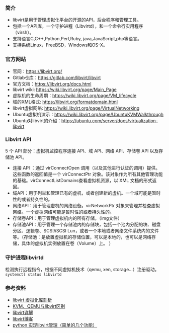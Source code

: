 ### 简介
* libvirt是用于管理虚拟化平台的开源的API，后台程序和管理工具。
* 包括一个API库，一个守护进程（Libvirtd），和一个命令行实用程序（virsh）。
* 支持语言C,C++,Python,Perl,Ruby, java,JavaScript,php等语言。
* 支持系统Linux，FreeBSD，Windows和OS-X。

### 官方网站
* 官网：https://libvirt.org/
* Gitlab仓库：https://gitlab.com/libvirt/libvirt
* 官方文档：https://libvirt.org/docs.html
* libvirt wiki: https://wiki.libvirt.org/page/Main_Page
* 虚拟机的生命周期：https://wiki.libvirt.org/page/VM_lifecycle
* 域的XML格式: https://libvirt.org/formatdomain.html
* libvirt虚拟网络: https://wiki.libvirt.org/page/VirtualNetworking
* Ubuntu虚拟机演示：https://wiki.libvirt.org/page/UbuntuKVMWalkthrough
* Ubuntu对libvirt的介绍：https://ubuntu.com/server/docs/virtualization-libvirt

### Libvirt API
5 个 API 部分：虚拟机监控程序连接 API、域 API、网络 API、存储卷 API 以及存储池 API。
* 连接 API ：通过 virConnectOpen 调用（以及其他进行认证的调用）提供。这些函数的返回值是一个 virConnectPtr 对象。该对象作为所有其他管理功能的基础。virConnectListDomains查看虚拟机资源，以 XML 文档的形式返回。
* 域API：用于列举和管理已有的虚机，或者创建新的虚机。一个域可能是暂时性的或者持久性的。
* 网络API：用于管理虚机的网络设备。virNetworkPtr 对象来管理并检查虚拟网络。一个虚拟网络可能是暂时性的或者持久性的。
* 存储卷API：用于管理虚拟机内的所有存储。（img文件）
* 存储池API：用于管理一个存储池内的存储块，包括一个池内分配的块、磁盘分区、逻辑卷、SCSI/iSCSI Lun，或者一个本地或者网络文件系统内的文件等。（存储池：是放置虚拟机的存储位置，可以是本地的，也可以是网络存储，具体的虚拟机实例放置在卷（Volume）上。 ）

### 守护进程libvirtd
检测执行远程指令，根据不同虚拟机技术（qemu, xen, storage…）注册驱动。
`systemctl status libvirtd`

### 参考资料
* [libvirt 虚拟化库剖析](https://developer.ibm.com/tutorials/l-libvirt/#basic_architecture)
* [KVM、QEMU与libvirt区别](http://blog.itpub.net/27785870/viewspace-2215391/)
* [libvirt详解](https://blog.csdn.net/weixin_42752248/article/details/107299491)
* [libvirt博客](https://www.cnblogs.com/weikunzz/p/6710501.html)
* [python 实现libvirt管理（简单的几个功能）](https://blog.csdn.net/zhongbeida_xue/article/details/78654345)
